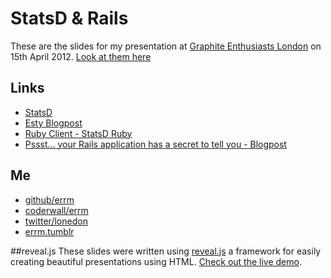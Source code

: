 # StatsD & Rails
These are the slides for my presentation at [Graphite Enthusiasts
London](http://www.meetup.com/Graphite-enthusiasts-London/) on 15th
April 2012. [Look at them here](http://errm.github.io/statsd-slides)

## Links
* [StatsD](https://github.com/etsy/statsd/)
* [Esty
Blogpost](http://codeascraft.etsy.com/2011/02/15/measure-anything-measure-everything/)
* [Ruby Client - StatsD Ruby](https://github.com/reinh/statsd)
* [Pssst... your Rails application has a secret to tell you -
Blogpost](http://37signals.com/svn/posts/3091-pssst-your-rails-application-has-a-secret-to-tell-you)

## Me
* [github/errm](http://github.com/errm)
* [coderwall/errm](https://coderwall.com/errm)
* [twitter/lonedon](http://twitter.com/lonedon)
* [errm.tumblr](http://errm.tumblr.com/)

##reveal.js
These slides were written using
[reveal.js](https://github.com/hakimel/reveal.js/) a framework for easily creating beautiful presentations using HTML. [Check out the live demo](http://lab.hakim.se/reveal-js/).
